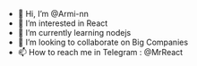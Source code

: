 - 👋 Hi, I’m @Armi-nn                         
- 👀 I’m interested in React                                       
- 🌱 I’m currently learning nodejs                                   
- 💞️ I’m looking to collaborate on Big Companies                                            
- 📫 How to reach me in Telegram : @MrReact                               
<!--- 
Armi-nn/Armi-nn is a ✨ special ✨ repository because its `README.md` (this file) appears on your GitHub profile.
You can click the Preview link to take a look at your changes.
--->
